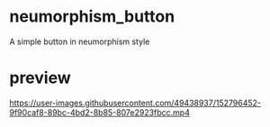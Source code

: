 # neumorphism_button

A simple button in neumorphism style

# preview

https://user-images.githubusercontent.com/49438937/152796452-9f90caf8-89bc-4bd2-8b85-807e2923fbcc.mp4

